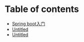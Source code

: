 # Table of contents

* [Spring boot入门](README.md)
* [Untitled](untitled.md)
* [Untitled](untitled-1.md)

